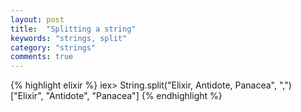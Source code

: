 ```yaml
---
layout: post
title:  "Splitting a string"
keywords: "strings, split"
category: "strings"
comments: true
---
```


{% highlight elixir %}
iex> String.split("Elixir, Antidote, Panacea", ",")
["Elixir", "Antidote", "Panacea"]
{% endhighlight %}
